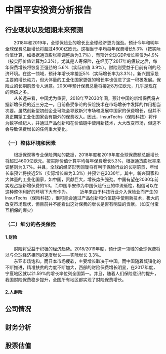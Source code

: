 # 中国平安投资分析报告  
## 行业现状以及短期未来预测
&emsp;&emsp;2018年和2019年，全球保险业的增长比全球经济更为强劲。预计今年和明年全球保费总额增长将超过4600亿欧元。这相当于平均每年保费增长5.3%（按实际价值计算，如根据通货膨胀率调整后为3.7%），而预计全球GDP增长率仅为4.9%（按实际价值计算为3.3%）。尤其是人寿保险，在经历了2017年的疲软之后，每年保费增长将恢复至强劲的 5.6%（实际价值 3.9%）。财险则受益于目前有利的经济环境。在这一领域，预计年增长率接近5%（实际增长率为3.3%）。新兴国家是主要的增长动力，但大体量的工业化国家更强的增长率也促进了这一积极发展。保险业的长期前景令人满意。2030年预计保费总量将接近8万亿欧元，几乎是现在的两倍之多。  
&emsp;&emsp;从长远来看，中国尤为重要，2018年至2030年间，预计中国的新增保费将占据新增保费的近三分之一。目前备受争论的保险技术在市场增长中发挥的作用相当次要。虽然创新型初创企业可能会导致新兴市场和发展中国家的保费增长，但并不真正期望工业化国家会有额外的保费收入。因此，InsurTechs（保险科技）将作为数字经纪人，并通过产品创新和在价值链中使用新技术，大大改变市场，但这不会导致保费增长的任何重大变化。
### （一）整体环境和因素
&emsp;&emsp;根据保观等专业保险网站的数据，2018年度和2019年度全球保费额总额增长将超过4600亿欧元。按实际价值计算平均每年保费增长5.3%，根据通货膨胀率来调整则为3.7%。并且，全球的经济形势回暖将有利于保险行业的长期前景，年增长率预计将接近5%（实际增长率为3.3%）并预计在2030年。其中，新兴国家和大体量的工业化国家，如中国，贡献巨大，增长势头强劲。中国有望在2030年前实现占据新增保费的1/3。而中国平安作为中国保险行业的中流砥柱，相信可以在这种整体利好的环境下大有作为。
&emsp;&emsp;近年来由于科技行业介入保险业而产生的InsurTechs（保险科技），很可能会通过产品创新和价值链中使用新技术，极大的改变市场现状，但目前并不能看出这对保费的增长是否有明显的贡献。（如支付宝互相保的爆火）
### （二）细分的各类保险
#### 1.财险
&emsp;&emsp;财险将受益于积极的经济趋势。2018/2019年度，预计这一领域的全球保费将以与全球经济相同的速度增长——实际增长 3.3%。  
&emsp;&emsp;东亚市场饱和，而日本市场疲软，主要增长取决于中国。而中国随着城镇化的不断推进，精准扶贫的力度不断加大，西部的财险保费增长明显，在2017年度，宁夏地区就以21.59%的增长率位列全国第一。并且，随着人们保险意识的提升，我国财险保费稳步提升，全国所有地区都实现了财险保费增长。
#### 2.人寿险
## 公司情况
## 财务分析
## 股票估值
